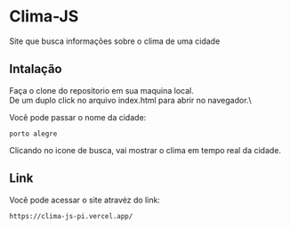# Clima-JS
Site que busca informações sobre o clima de uma cidade

## Intalação
Faça o clone do repositorio em sua maquina local.\
De um duplo click no arquivo index.html para abrir no navegador.\

Você pode passar o nome da cidade:

`porto alegre`

Clicando no icone de busca, vai mostrar o clima em tempo real da cidade.

## Link
Você pode acessar o site atravéz do link:

`https://clima-js-pi.vercel.app/`

